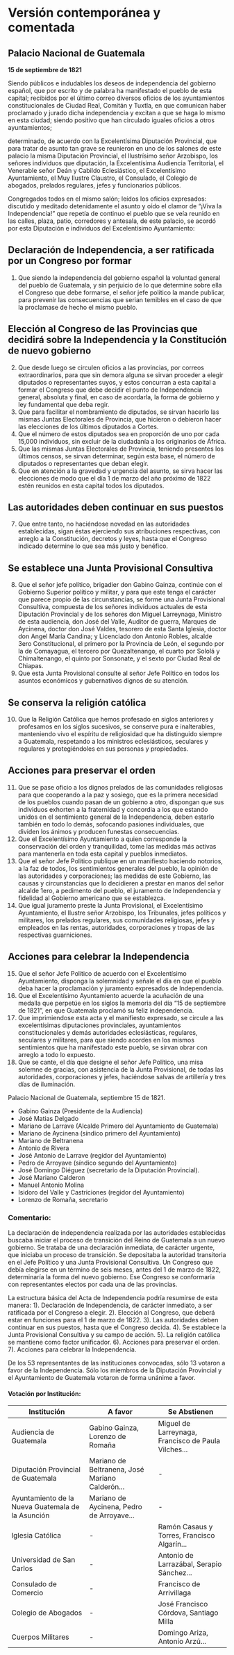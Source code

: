 # Versión contemporánea y comentada

## Palacio Nacional de Guatemala

**15 de septiembre de 1821**

Siendo públicos e indudables los deseos de independencia del gobierno español, que por escrito y de palabra ha manifestado el pueblo de esta capital; recibidos por el último correo diversos oficios de los ayuntamientos constitucionales de Ciudad Real, Comitán y Tuxtla, en que comunican haber proclamado y jurado dicha independencia y excitan a que se haga lo mismo en esta ciudad; siendo positivo que han circulado iguales oficios a otros ayuntamientos; 

determinado, de acuerdo con la Excelentísima Diputación Provincial, que para tratar de asunto tan grave se reunieron en uno de los salones de este palacio la misma Diputación Provincial, el Ilustrísimo señor Arzobispo, los señores individuos que diputación, la Excelentísima Audiencia Territorial, el Venerable señor Deán y Cabildo Eclesiástico, el Excelentísimo Ayuntamiento, el Muy Ilustre Claustro, el Consulado, el Colegio de abogados, prelados regulares, jefes y funcionarios públicos.

Congregados todos en el mismo salón; leídos los oficios expresados: discutido y meditado detenidamente el asunto y oído el clamor de “¡Viva la Independencia!” que repetía de continuo el pueblo que se veía reunido en las calles, plaza, patio, corredores y antesala, de este palacio, se acordó por esta Diputación e individuos del Excelentísimo Ayuntamiento: 

## Declaración de Independencia, a ser ratificada por un Congreso por formar

1. Que siendo la independencia del gobierno español la voluntad general del pueblo de Guatemala, y sin perjuicio de lo que determine sobre ella el Congreso que debe formarse, el señor jefe político la mande publicar, para prevenir las consecuencias que serian temibles en el caso de que la proclamase de hecho el mismo pueblo. 

## Elección al Congreso de las Provincias que decidirá sobre la Independencia y la Constitución de nuevo gobierno

2. Que desde luego se circulen oficios a las provincias, por correos extraordinarios, para que sin demora alguna se sirvan proceder a elegir diputados o representantes suyos, y estos concurran a esta capital a formar el Congreso que debe decidir el punto de Independencia general, absoluta y final, en caso de acordarla, la forma de gobierno y ley fundamental que deba regir. 
3. Que para facilitar el nombramiento de diputados, se sirvan hacerlo las mismas Juntas Electorales de Provincia, que hicieron o debieron hacer las elecciones de los últimos diputados a Cortes. 
4. Que el número de estos diputados sea en proporción de uno por cada 15,000 individuos, sin excluir de la ciudadanía a los originarios de África. 
5. Que las mismas Juntas Electorales de Provincia, teniendo presentes los últimos censos, se sirvan determinar, según esta base, el número de diputados o representantes que deban elegir.
6. Que en atención a la gravedad y urgencia del asunto, se sirva hacer las elecciones de modo que el día 1 de marzo del año próximo de 1822 estén reunidos en esta capital todos los diputados. 

## Las autoridades deben continuar en sus puestos

7. Que entre tanto, no haciéndose novedad en las autoridades establecidas, sigan éstas ejerciendo sus atribuciones respectivas, con arreglo a la Constitución, decretos y leyes, hasta que el Congreso indicado determine lo que sea más justo y benéfico. 

## Se establece una Junta Provisional Consultiva

8. Que el señor jefe político, brigadier don Gabino Gainza, continúe con el Gobierno Superior político y militar, y para que este tenga el carácter que parece propio de las circunstancias, se forme una Junta Provisional Consultiva, compuesta de los señores individuos actuales de esta Diputación Provincial y de los señores don Miguel Larreynaga, Ministro de esta audiencia, don José del Valle, Auditor de guerra, Marques de Aycinena, doctor don José Valdes, tesorero de esta Santa Iglesia, doctor don Angel María Candina; y Licenciado don Antonio Robles, alcalde 3ero Constitucional, el primero por la Provincia de León, el segundo por la de Comayagua, el tercero por Quezaltenango, el cuarto por Sololá y Chimaltenango, el quinto por Sonsonate, y el sexto por Ciudad Real de Chiapas. 
9. Que esta Junta Provisional consulte al señor Jefe Político en todos los asuntos económicos y gubernativos dignos de su atención. 

## Se conserva la religión católica

10. Que la Religión Católica que hemos profesado en siglos anteriores y profesamos en los siglos sucesivos, se conserve pura e inalterables, manteniendo vivo el espíritu de religiosidad que ha distinguido siempre a Guatemala, respetando a los ministros eclesiásticos, seculares y regulares y protegiéndoles en sus personas y propiedades. 

## Acciones para preservar el orden

11. Que se pase oficio a los dignos prelados de las comunidades religiosas para que cooperando a la paz y sosiego, que es la primera necesidad de los pueblos cuando pasan de un gobierno a otro, dispongan que sus individuos exhorten a la fraternidad y concordia a los que estando unidos en el sentimiento general de la Independencia, deben estarlo también en todo lo demás, sofocando pasiones individuales, que dividen los ánimos y producen funestas consecuencias. 
12. Que el Excelentísimo Ayuntamiento a quien corresponde la conservación del orden y tranquilidad, tome las medidas más activas para mantenerla en toda esta capital y pueblos inmediatos. 
13. Que el señor Jefe Político publique en un manifiesto haciendo notorios, a la faz de todos, los sentimientos generales del pueblo, la opinión de las autoridades y corporaciones; las medidas de este Gobierno, las causas y circunstancias que lo decidieren a prestar en manos del señor alcalde 1ero, a pedimento del pueblo, el juramento de Independencia y fidelidad al Gobierno americano que se establezca. 
14. Que igual juramento preste la Junta Provisional, el Excelentísimo Ayuntamiento, el Ilustre señor Arzobispo, los Tribunales, jefes políticos y militares, los prelados regulares, sus comunidades religiosas, jefes y empleados en las rentas, autoridades, corporaciones y tropas de las respectivas guarniciones. 

## Acciones para celebrar la Independencia

15. Que el señor Jefe Político de acuerdo con el Excelentísimo Ayuntamiento, disponga la solemnidad y señale el día en que el pueblo deba hacer la proclamación y juramento expresados de Independencia. 
16. Que el Excelentísimo Ayuntamiento acuerde la acuñación de una medalla que perpetúe en los siglos la memoria del día “15 de septiembre de 1821”, en que Guatemala proclamó su feliz independencia. 
17. Que imprimiendose esta acta y el manifiesto expresado, se circule a las excelentísimas diputaciones provinciales, ayuntamientos constitucionales y demás autoridades eclesiásticas, regulares, seculares y militares, para que siendo acordes en los mismos sentimientos que ha manifestado este pueblo, se sirvan obrar con arreglo a todo lo expuesto. 
18. Que se cante, el día que designe el señor Jefe Político, una misa solemne de gracias, con asistencia de la Junta Provisional, de todas las autoridades, corporaciones y jefes, haciéndose salvas de artillería y tres días de iluminación. 

Palacio Nacional de Guatemala, septiembre 15 de 1821.

- Gabino Gainza (Presidente de la Audiencia)
- José Matias Delgado
- Mariano de Larrave (Alcalde Primero del Ayuntamiento de Guatemala)
- Mariano de Aycinena (síndico primero del Ayuntamiento)
- Mariano de Beltranena
- Antonio de Rivera
- José Antonio de Larrave (regidor del Ayuntamiento)
- Pedro de Arroyave (síndico segundo del Ayuntamiento)
- José Domingo Diéguez (secretario de la Diputación Provincial).
- José Mariano Calderon
- Manuel Antonio Molina
- Isidoro del Valle y Castriciones (regidor del Ayuntamiento)
- Lorenzo de Romaña, secretario

### Comentario:

La declaración de independencia realizada por las autoridades establecidas buscaba iniciar el proceso de transición del Reino de Guatemala a un nuevo gobierno. Se trataba de una declaración inmediata, de carácter urgente, que iniciaba un proceso de transición. Se depositaba la autoridad transitoria en el Jefe Político y una Junta Provisional Consultiva. Un Congreso que debía elegirse en un término de seis meses, antes del 1 de marzo de 1822, determinaría la forma del nuevo gobierno. Ese Congreso se conformaría con representantes electos por cada una de las provincias. 

La estructura básica del Acta de Independencia podría resumirse de esta manera: 1). Declaración de Independencia, de carácter inmediato, a ser ratificada por el Congreso a elegir. 2). Elección al Congreso, que deberá estar en funciones para el 1 de marzo de 1822. 3). Las autoridades deben continuar en sus puestos, hasta que el Congreso decida. 4). Se establece la Junta Provisional Consultiva  y su campo de acción. 5). La religión católica se mantiene como factor unificador. 6). Acciones para preservar el orden. 7). Acciones para celebrar la Independencia. 

De los 53 representantes de las instituciones convocadas, sólo 13 votaron a favor de la Independencia. Sólo los miembros de la Diputación Provincial y el Ayuntamiento de Guatemala votaron de forma unánime a favor. 

#### Votación por Institución:

| Institución | A favor | Se Abstienen |
|-------------|---------|--------------|
| Audiencia de Guatemala | Gabino Gainza, Lorenzo de Romaña | Miguel de Larreynaga, Francisco de Paula Vilches... |
| Diputación Provincial de Guatemala | Mariano de Beltranena, José Mariano Calderón... | - |
| Ayuntamiento de la Nueva Guatemala de la Asunción | Mariano de Aycinena, Pedro de Arroyave... | - |
| Iglesia Católica | - | Ramón Casaus y Torres, Francisco Algarín... |
| Universidad de San Carlos | - | Antonio de Larrazábal, Serapio Sánchez... |
| Consulado de Comercio | - | Francisco de Arrivillaga |
| Colegio de Abogados | - | José Francisco Córdova, Santiago Milla |
| Cuerpos Militares | - | Domingo Ariza, Antonio Arzú... |
